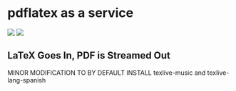 # pdflatex as a service

[![](https://images.microbadger.com/badges/image/comsolid/pdflatex-saas.svg)](http://microbadger.com/images/comsolid/pdflatex-saas "Get your own image badge on microbadger.com")
[![](https://images.microbadger.com/badges/version/comsolid/pdflatex-saas.svg)](http://microbadger.com/images/comsolid/pdflatex-saas "Get your own version badge on microbadger.com")

LaTeX Goes In, PDF is Streamed Out
---

MINOR MODIFICATION TO BY DEFAULT INSTALL texlive-music and texlive-lang-spanish
